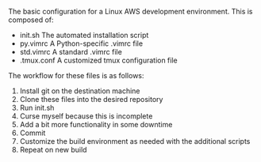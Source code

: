 The basic configuration for a Linux AWS development environment. This is
composed of:

* init.sh	The automated installation script
* py.vimrc	A Python-specific .vimrc file
* std.vimrc	A standard .vimrc file
* .tmux.conf	A customized tmux configuration file

The workflow for these files is as follows:

1) Install git on the destination machine
2) Clone these files into the desired repository
3) Run init.sh
4) Curse myself because this is incomplete
5) Add a bit more functionality in some downtime
6) Commit
7) Customize the build environment as needed with the additional scripts
8) Repeat on new build

